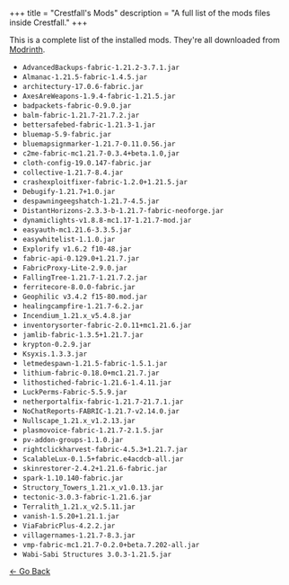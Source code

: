 +++
title = "Crestfall's Mods"
description = "A full list of the mods files inside Crestfall."
+++

This is a complete list of the installed mods. They're all downloaded from [Modrinth](https://modrinth.com/).

- `AdvancedBackups-fabric-1.21.2-3.7.1.jar`
- `Almanac-1.21.5-fabric-1.4.5.jar`
- `architectury-17.0.6-fabric.jar`
- `AxesAreWeapons-1.9.4-fabric-1.21.5.jar`
- `badpackets-fabric-0.9.0.jar`
- `balm-fabric-1.21.7-21.7.2.jar`
- `bettersafebed-fabric-1.21.3-1.jar`
- `bluemap-5.9-fabric.jar`
- `bluemapsignmarker-1.21.7-0.11.0.56.jar`
- `c2me-fabric-mc1.21.7-0.3.4+beta.1.0,jar`
- `cloth-config-19.0.147-fabric.jar`
- `collective-1.21.7-8.4.jar`
- `crashexploitfixer-fabric-1.2.0+1.21.5.jar`
- `Debugify-1.21.7+1.0.jar`
- `despawningeegshatch-1.21.7-4.5.jar`
- `DistantHorizons-2.3.3-b-1.21.7-fabric-neoforge.jar`
- `dynamiclights-v1.8.8-mc1.17-1.21.7-mod.jar`
- `easyauth-mc1.21.6-3.3.5.jar`
- `easywhitelist-1.1.0.jar`
- `Explorify v1.6.2 f10-48.jar`
- `fabric-api-0.129.0+1.21.7.jar`
- `FabricProxy-Lite-2.9.0.jar`
- `FallingTree-1.21.7-1.21.7.2.jar`
- `ferritecore-8.0.0-fabric.jar`
- `Geophilic v3.4.2 f15-80.mod.jar`
- `healingcampfire-1.21.7-6.2.jar`
- `Incendium_1.21.x_v5.4.8.jar`
- `inventorysorter-fabric-2.0.11+mc1.21.6.jar`
- `jamlib-fabric-1.3.5+1.21.7.jar`
- `krypton-0.2.9.jar`
- `Ksyxis.1.3.3.jar`
- `letmedespawn-1.21.5-fabric-1.5.1.jar`
- `lithium-fabric-0.18.0+mc1.21.7.jar`
- `lithostiched-fabric-1.21.6-1.4.11.jar`
- `LuckPerms-Fabric-5.5.9.jar`
- `netherportalfix-fabric-1.21.7-21.7.1.jar`
- `NoChatReports-FABRIC-1.21.7-v2.14.0.jar`
- `Nullscape_1.21.x_v1.2.13.jar`
- `plasmovoice-fabric-1.21.7-2.1.5.jar`
- `pv-addon-groups-1.1.0.jar`
- `rightclickharvest-fabric-4.5.3+1.21.7.jar`
- `ScalableLux-0.1.5+fabric.e4acdcb-all.jar`
- `skinrestorer-2.4.2+1.21.6-fabric.jar`
- `spark-1.10.140-fabric.jar`
- `Structory_Towers_1.21.x_v1.0.13.jar`
- `tectonic-3.0.3-fabric-1.21.6.jar`
- `Terralith_1.21.x_v2.5.11.jar`
- `vanish-1.5.20+1.21.1.jar`
- `ViaFabricPlus-4.2.2.jar`
- `villagernames-1.21.7-8.3.jar`
- `vmp-fabric-mc1.21.7-0.2.0+beta.7.202-all.jar`
- `Wabi-Sabi Structures 3.0.3-1.21.5.jar`

<div class="buttons">
<a href="/crestfall/">← Go Back</a>
</div>
